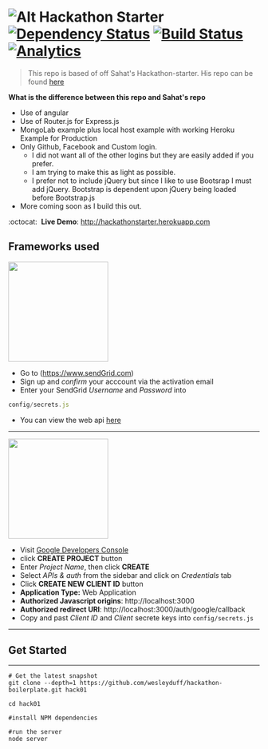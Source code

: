 ![Alt](https://lh4.googleusercontent.com/-PVw-ZUM9vV8/UuWeH51os0I/AAAAAAAAD6M/0Ikg7viJftQ/w1286-h566-no/hackathon-starter-logo.jpg)
Hackathon Starter [![Dependency Status](https://david-dm.org/wesleyduff/hackathon-boilerplate.png)](https://david-dm.org/wesleyduff/hackathon-boilerplate) [![Build Status](http://img.shields.io/travis/wesleyduff/hackathon-boilerplate.svg?style=flat)](https://travis-ci.org/wesleyduff/hackathon-boilerplate) [![Analytics](https://ga-beacon.appspot.com/UA-47447818-2/hackathon-starter?pixel)](https://github.com/igrigorik/ga-beacon)
=======================

> This repo is based of off Sahat's Hackathon-starter.
> His repo can be found [here](https://github.com/sahat/hackathon-starter)

**What is the difference between this repo and Sahat's repo**
- Use of angular
- Use of Router.js for Express.js
- MongoLab example plus local host example with working Heroku Example for Production
- Only Github, Facebook and Custom login. 
  - I did not want all of the other logins but they are easily added if you prefer. 
  - I am trying to make this as light as possible.
  - I prefer not to include jQuery but since I like to use Bootsrap I must add jQuery. Bootstrap is dependent upon jQuery being loaded before Bootstrap.js
- More coming soon as I build this out.

:octocat: &nbsp;**Live Demo**: http://hackathonstarter.herokuapp.com 

## Frameworks used
<a href="https://camo.githubusercontent.com/16800ac336b7e71aa4dec640abdd44505af0fe25/687474703a2f2f69616e646f75676c61732e636f6d2f70726573656e746174696f6e732f7079636f6e6361323031322f6c6f676f732f73656e64677269645f6c6f676f2e706e67" target="_blank"><img src="https://camo.githubusercontent.com/16800ac336b7e71aa4dec640abdd44505af0fe25/687474703a2f2f69616e646f75676c61732e636f6d2f70726573656e746174696f6e732f7079636f6e6361323031322f6c6f676f732f73656e64677269645f6c6f676f2e706e67" width="200" data-canonical-src="http://iandouglas.com/presentations/pyconca2012/logos/sendgrid_logo.png" style="max-width:100%;"></a>
- Go to (https://www.sendGrid.com)
- Sign up and *confirm* your acccount via the activation email
- Enter your SendGrid _Username_ and _Password_ into 
```javascript
config/secrets.js
```
- You can view the web api [here](https://sendgrid.com/docs/API_Reference/Web_API/index.html)

___

<a href="https://camo.githubusercontent.com/11659862cd7bdf1c50b7aeac5b13964252deebfc/687474703a2f2f696d616765732e676f6f676c652e636f6d2f696e746c2f656e5f414c4c2f696d616765732f737270722f6c6f676f36772e706e67" target="_blank"><img src="https://camo.githubusercontent.com/11659862cd7bdf1c50b7aeac5b13964252deebfc/687474703a2f2f696d616765732e676f6f676c652e636f6d2f696e746c2f656e5f414c4c2f696d616765732f737270722f6c6f676f36772e706e67" width="200" data-canonical-src="http://images.google.com/intl/en_ALL/images/srpr/logo6w.png" style="max-width:100%;"></a>
- Visit [Google Developers Console](https://console.developers.google.com)
- click **CREATE PROJECT** button
- Enter *Project Name*, then click **CREATE**
- Select *APIs & auth* from the sidebar and click on *Credentials* tab
- Click **CREATE NEW CLIENT ID** button
 - **Application Type:** Web Application
 - **Authorized Javascript origins**: http://localhost:3000
 - **Authorized redirect URI**: http://localhost:3000/auth/google/callback
- Copy and past *Client ID* and *Client* secrete keys into `config/secrets.js`

________

## Get Started 
______
```
# Get the latest snapshot
git clone --depth=1 https://github.com/wesleyduff/hackathon-boilerplate.git hack01

cd hack01

#install NPM dependencies

#run the server
node server
```



